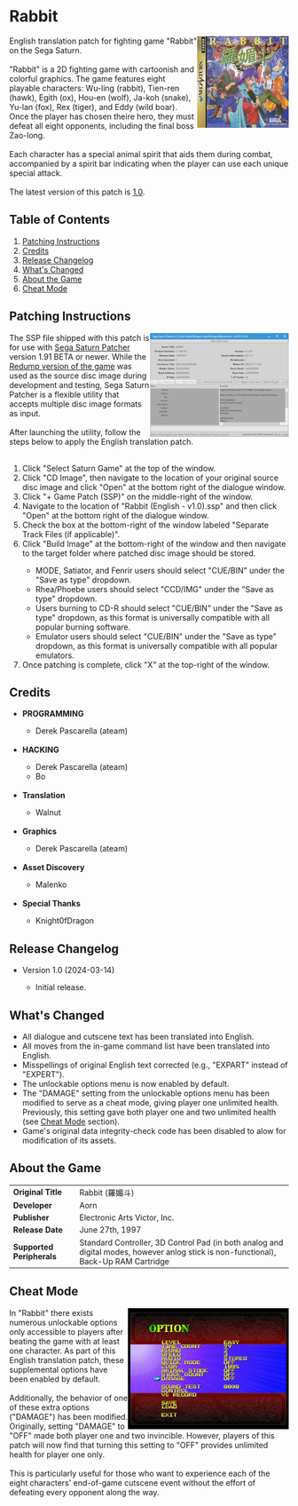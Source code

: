 <h1>Rabbit</h1>
<img width="165" height="165" align="right" src="https://github.com/DerekPascarella/Rabbit-EnglishPatchSaturn/blob/main/images/cover.png?raw=true">English translation patch for fighting game "Rabbit" on the Sega Saturn.
<br><br>
"Rabbit" is a 2D fighting game with cartoonish and colorful graphics. The game features eight playable characters: Wu-ling (rabbit), Tien-ren (hawk), Egith (ox), Hou-en (wolf), Ja-koh (snake), Yu-lan (fox), Rex (tiger), and Eddy (wild boar). Once the player has chosen theire hero, they must defeat all eight opponents, including the final boss Zao-long.
<br><br>
Each character has a special animal spirit that aids them during combat, accompanied by a spirit bar indicating when the player can use each unique special attack.
<br><br>
The latest version of this patch is <a href="https://github.com/DerekPascarella/Rabbit-EnglishPatchSaturn/releases/download/1.0/Rabbit.English.-.v1.0.ssp">1.0</a>.

<h2>Table of Contents</h2>

1. [Patching Instructions](#patching-instructions)
2. [Credits](#credits)
3. [Release Changelog](#release-changelog)
4. [What's Changed](#whats-changed)
5. [About the Game](#about-the-game)
8. [Cheat Mode](#cheat-mode)

<h2>Patching Instructions</h2>
<img align="right" width="250" height="187" src="https://github.com/DerekPascarella/Rabbit-EnglishPatchSaturn/blob/main/images/patcher.png?raw=true">The SSP file shipped with this patch is for use with <a href="https://segaxtreme.net/resources/sega-saturn-patcher.73/">Sega Saturn Patcher</a> version 1.91 BETA or newer. While the <a href="http://redump.org/disc/34316/">Redump version of the game</a> was used as the source disc image during development and testing, Sega Saturn Patcher is a flexible utility that accepts multiple disc image formats as input.
<br><br>
After launching the utility, follow the steps below to apply the English translation patch.
<br><br>
<ol type="1">
  <li>Click "Select Saturn Game" at the top of the window.</li>
  <li>Click "CD Image", then navigate to the location of your original source disc image and click "Open" at the bottom right of the dialogue window.</li>
  <li>Click "+ Game Patch (SSP)" on the middle-right of the window.</li>
  <li>Navigate to the location of "Rabbit (English - v1.0).ssp" and then click "Open" at the bottom right of the dialogue window.</li>
  <li>Check the box at the bottom-right of the window labeled "Separate Track Files (if applicable)".</li>
  <li>Click "Build Image" at the bottom-right of the window and then navigate to the target folder where patched disc image should be stored.</li>
    <ul>
      <li>MODE, Satiator, and Fenrir users should select "CUE/BIN" under the "Save as type" dropdown.</li>
      <li>Rhea/Phoebe users should select "CCD/IMG" under the "Save as type" dropdown.
      <li>Users burning to CD-R should select "CUE/BIN" under the "Save as type" dropdown, as this format is universally compatible with all popular burning software.</li>
      <li>Emulator users should select "CUE/BIN" under the "Save as type" dropdown, as this format is universally compatible with all popular emulators.</li>
    </ul>
  <li>Once patching is complete, click "X" at the top-right of the window.</li>
</ol>

<h2>Credits</h2>
<ul>
  <li>
    <b>PROGRAMMING</b>
  </li>
  <ul>
    <li>Derek Pascarella (ateam)</li>
  </ul>
  <br>
  <li>
    <b>HACKING</b>
  </li>
  <ul>
    <li>Derek Pascarella (ateam)</li>
    <li>Bo</li>
  </ul>
  <br>
  <li>
    <b>Translation</b>
  </li>
  <ul>
    <li>Walnut</li>
  </ul>
  <br>
  <li>
    <b>Graphics</b>
  </li>
  <ul>
    <li>Derek Pascarella (ateam)</li>
  </ul>
  <br>
  <li>
    <b>Asset Discovery</b>
  </li>
  <ul>
    <li>Malenko</li>
  </ul>
  <br>
  <li>
    <b>Special Thanks</b>
  </li>
  <ul>
    <li>Knight0fDragon</li>
  </ul>
</ul>

<h2>Release Changelog</h2>
<ul>
 <li>Version 1.0 (2024-03-14)</li>
 <ul>
  <li>Initial release.</li>
 </ul>
</ul>

<h2>What's Changed</h2>
<ul>
 <li>All dialogue and cutscene text has been translated into English.</li>
 <li>All moves from the in-game command list have been translated into English.</li>
 <li>Misspellings of original English text corrected (e.g., "EXPART" instead of "EXPERT").</li>
 <li>The unlockable options menu is now enabled by default.</li>
 <li>The "DAMAGE" setting from the unlockable options menu has been modified to serve as a cheat mode, giving player one unlimited health. Previously, this setting gave both player one and two unlimited health (see <a href="#cheat-mode">Cheat Mode</a> section).</li>
 <li>Game's original data integrity-check code has been disabled to alow for modification of its assets.</li>
</ul>

<h2>About the Game</h2>
<table>
<tr>
<td><b>Original Title</b></td>
<td>Rabbit (羅媚斗)</td>
</tr>
<td><b>Developer</b></td>
<td>Aorn</td>
</tr>
<tr>
<td><b>Publisher</b></td>
<td>Electronic Arts Victor, Inc.</td>
</tr>
<tr>
<td><b>Release Date</b></td>
<td>June 27th, 1997</td>
</tr>
<tr>
<td><b>Supported Peripherals</b></td>
<td>Standard Controller, 3D Control Pad (in both analog and digital modes, however anlog stick is non-functional), Back-Up RAM Cartridge</td>
</tr>
</tr>
</table>

<h2>Cheat Mode</h2>
<img align="right" src="https://github.com/DerekPascarella/Rabbit-EnglishPatchSaturn/blob/main/images/options.png?raw=true" width="290" height="218">In "Rabbit" there exists numerous unlockable options only accessible to players after beating the game with at least one character. As part of this English translation patch, these supplemental options have been enabled by default.
<br><br>
Additionally, the behavior of one of these extra options ("DAMAGE") has been modified. Originally, setting "DAMAGE" to "OFF" made both player one and two invincible. However, players of this patch will now find that turning this setting to "OFF" provides unlimited health for player one only.
<br><br>
This is particularly useful for those who want to experience each of the eight characters' end-of-game cutscene event without the effort of defeating every opponent along the way.
